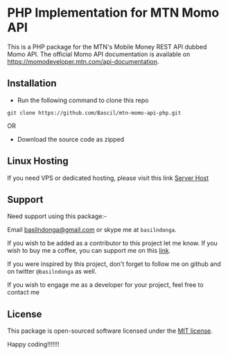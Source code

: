# PHP Implementation for MTN Momo API

This is a PHP package for the MTN's Mobile Money REST API dubbed Momo API. The official Momo API documentation is available on https://momodeveloper.mtn.com/api-documentation.

## Installation

- Run the following command to clone this repo

```
git clone https://github.com/Bascil/mtn-momo-api-php.git

```

OR

- Download the source code as zipped

## Linux Hosting

If you need VPS or dedicated hosting, please visit this link [Server Host](https://serverhost53.com)

## Support

Need support using this package:-

Email basilndonga@gmail.com or skype me at `basilndonga`.

If you wish to be added as a contributor to this project let me know. If you wish to buy me a coffee, you can support me on this [link](buymeacoffee.com/basilndonga).

If you were inspired by this project, don't forget to follow me on github and on twitter `@basilndonga` as well.

If you wish to engage me as a developer for your project, feel free to contact me

## License

This package is open-sourced software licensed under the [MIT license](http://opensource.org/licenses/MIT).

Happy coding!!!!!!!

